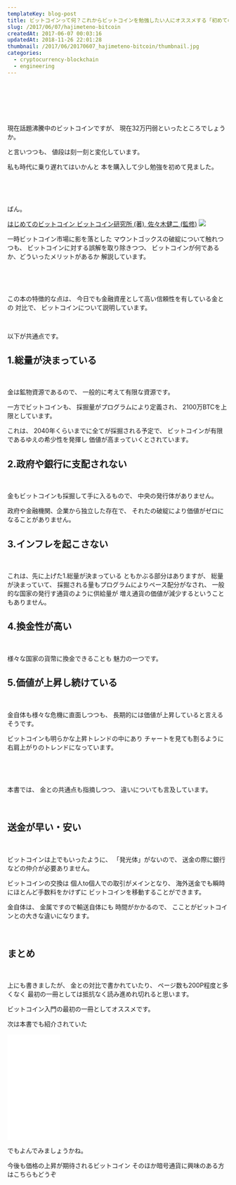 ```yaml
---
templateKey: blog-post
title: ビットコインって何？これからビットコインを勉強したい人にオススメする「初めてのビットコイン」
slug: /2017/06/07/hajimeteno-bitcoin
createdAt: 2017-06-07 00:03:16
updatedAt: 2018-11-26 22:01:28
thumbnail: /2017/06/20170607_hajimeteno-bitcoin/thumbnail.jpg
categories:
  - cryptocurrency-blockchain
  - engineering
---
```


&nbsp;

&nbsp;

&nbsp;

現在話題沸騰中のビットコインですが、
現在32万円弱といったところでしょうか。

と言いつつも、
値段は刻一刻と変化しています。

私も時代に乗り遅れてはいかんと
本を購入して少し勉強を初めて見ました。

&nbsp;

&nbsp;

ばん。

<a href="http://amzn.to/2szR7k7">はじめてのビットコイン ビットコイン研究所 (著), 佐々木健二 (監修)</a>
<a href="https://www.amazon.co.jp/%E3%81%AF%E3%81%98%E3%82%81%E3%81%A6%E3%81%AE%E3%83%93%E3%83%83%E3%83%88%E3%82%B3%E3%82%A4%E3%83%B3-%E3%83%93%E3%83%83%E3%83%88%E3%82%B3%E3%82%A4%E3%83%B3%E7%A0%94%E7%A9%B6%E6%89%80/dp/4906784216/ref=as_li_ss_il?ie=UTF8&amp;qid=1496759005&amp;sr=8-1&amp;keywords=%E5%88%9D%E3%82%81%E3%81%A6%E3%81%AE%E3%83%93%E3%83%83%E3%83%88%E3%82%B3%E3%82%A4%E3%83%B3&amp;linkCode=li2&amp;tag=llg01-22&amp;linkId=48ec3b04c652151132f08fd355386afa" target="_blank" rel="noopener noreferrer"><img src="//ws-fe.amazon-adsystem.com/widgets/q?_encoding=UTF8&amp;ASIN=4906784216&amp;Format=_SL160_&amp;ID=AsinImage&amp;MarketPlace=JP&amp;ServiceVersion=20070822&amp;WS=1&amp;tag=llg01-22" border="0" /></a><img style="border: none !important; margin: 0px !important;" src="https://ir-jp.amazon-adsystem.com/e/ir?t=llg01-22&amp;l=li2&amp;o=9&amp;a=4906784216" alt="" width="1" height="1" border="0" />

一時ビットコイン市場に影を落とした
マウントゴックスの破綻について触れつつも、
ビットコインに対する誤解を取り除きつつ、
ビットコインが何であるか、どういったメリットがあるか
解説しています。

&nbsp;

&nbsp;

この本の特徴的な点は、
今日でも金融資産として高い信頼性を有している金との
対比で、
ビットコインについて説明しています。

&nbsp;

以下が共通点です。
<h2 class="chapter">1.総量が決まっている</h2>
&nbsp;

金は鉱物資源であるので、
一般的に考えて有限な資源です。

一方でビットコインも、
採掘量がプログラムにより定義され、
2100万BTCを上限としています。

これは、
2040年くらいまでに全てが採掘される予定で、
ビットコインが有限であるゆえの希少性を発揮し
価値が高まっていくとされています。
<h2 class="chapter">2.政府や銀行に支配されない</h2>
&nbsp;

金もビットコインも採掘して手に入るもので、
中央の発行体がありません。

政府や金融機関、企業から独立した存在で、
それたの破綻により価値がゼロになることがありません。
<h2 class="chapter">3.インフレを起こさない</h2>
&nbsp;

これは、先に上げた1.総量が決まっている
ともかぶる部分はありますが、
総量が決まっていて、
採掘される量もプログラムによりペース配分がなされ、
一般的な国家の発行す通貨のように供給量が
増え通貨の価値が減少するということもありません。
<h2 class="chapter">4.換金性が高い</h2>
&nbsp;

様々な国家の貨幣に換金できることも
魅力の一つです。
<h2 class="chapter">5.価値が上昇し続けている</h2>
&nbsp;

金自体も様々な危機に直面しつつも、
長期的には価値が上昇していると言えるそうです。

ビットコインも明らかな上昇トレンドの中にあり
チャートを見ても割るように右肩上がりのトレンドになっています。

&nbsp;

&nbsp;

本書では、
金との共通点も指摘しつつ、
違いについても言及しています。

&nbsp;
<h2 class="chapter">送金が早い・安い</h2>
&nbsp;

ビットコインは上でもいったように、
「発光体」がないので、
送金の際に銀行などの仲介が必要ありません。

ビットコインの交換は
個人to個人での取引がメインとなり、
海外送金でも瞬時にほとんど手数料をかけずに
ビットコインを移動することができます。

金自体は、
金属ですので輸送自体にも
時間がかかるので、
こことがビットコインとの大きな違いになります。

&nbsp;
<h2 class="chapter">まとめ</h2>
&nbsp;

上にも書きましたが、
金との対比で書かれていたり、
ページ数も200P程度と多くなく
最初の一冊としては抵抗なく読み進めれ切れると思います。

ビットコイン入門の最初の一冊としてオススメです。

次は本書でも紹介されていた
<iframe style="width: 120px; height: 240px;" src="//rcm-fe.amazon-adsystem.com/e/cm?lt1=_blank&amp;bc1=000000&amp;IS2=1&amp;bg1=FFFFFF&amp;fc1=000000&amp;lc1=0000FF&amp;t=llg01-22&amp;o=9&amp;p=8&amp;l=as4&amp;m=amazon&amp;f=ifr&amp;ref=as_ss_li_til&amp;asins=B00IZSH6T2&amp;linkId=c741d89903c29c54b567b1356fd9cfcf" width="300" height="150" frameborder="0" marginwidth="0" marginheight="0" scrolling="no"></iframe>

でもよんでみましょうかね。

今後も価格の上昇が期待されるビットコイン
そのほか暗号通貨に興味のある方はこちらもどうぞ

